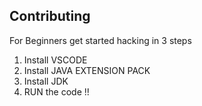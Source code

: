 ## Contributing
For Beginners get started hacking in 3 steps
1. Install VSCODE
2. Install JAVA EXTENSION PACK
3. Install JDK
4. RUN the code !!